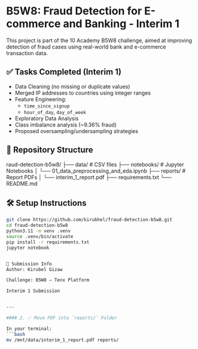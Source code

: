 # B5W8: Fraud Detection for E-commerce and Banking - Interim 1

This project is part of the 10 Academy B5W8 challenge, aimed at improving detection of fraud cases using real-world bank and e-commerce transaction data.

## ✅ Tasks Completed (Interim 1)
- Data Cleaning (no missing or duplicate values)
- Merged IP addresses to countries using integer ranges
- Feature Engineering:
  - `time_since_signup`
  - `hour_of_day`, `day_of_week`
- Exploratory Data Analysis
- Class imbalance analysis (~9.36% fraud)
- Proposed oversampling/undersampling strategies

## 📁 Repository Structure

raud-detection-b5w8/
├── data/ # CSV files
├── notebooks/ # Jupyter Notebooks
│ └── 01_data_preprocessing_and_eda.ipynb
├── reports/ # Report PDFs
│ └── interim_1_report.pdf
├── requirements.txt
└── README.md


## 🛠️ Setup Instructions

```bash
git clone https://github.com/kirubhel/fraud-detection-b5w8.git
cd fraud-detection-b5w8
python3.11 -m venv .venv
source .venv/bin/activate
pip install -r requirements.txt
jupyter notebook


📌 Submission Info
Author: Kirubel Gizaw

Challenge: B5W8 — Tenx Platform

Interim 1 Submission


---

#### 2. ✅ Move PDF into `reports/` Folder

In your terminal:
```bash
mv /mnt/data/interim_1_report.pdf reports/
